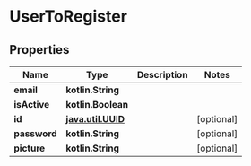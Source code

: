 
# UserToRegister

## Properties
| Name | Type | Description | Notes |
| ------------ | ------------- | ------------- | ------------- |
| **email** | **kotlin.String** |  |  |
| **isActive** | **kotlin.Boolean** |  |  |
| **id** | [**java.util.UUID**](java.util.UUID.md) |  |  [optional] |
| **password** | **kotlin.String** |  |  [optional] |
| **picture** | **kotlin.String** |  |  [optional] |



